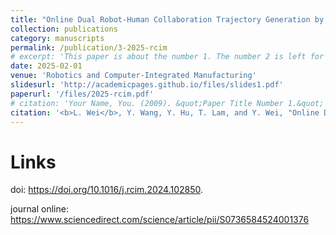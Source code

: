 ```yaml
---
title: "Online Dual Robot-Human Collaboration Trajectory Generation by Convex Optimization"
collection: publications
category: manuscripts
permalink: /publication/3-2025-rcim
# excerpt: 'This paper is about the number 1. The number 2 is left for future work.'
date: 2025-02-01
venue: 'Robotics and Computer-Integrated Manufacturing'
slidesurl: 'http://academicpages.github.io/files/slides1.pdf'
paperurl: '/files/2025-rcim.pdf'
# citation: 'Your Name, You. (2009). &quot;Paper Title Number 1.&quot; <i>Journal 1</i>. 1(1).'
citation: '<b>L. Wei</b>, Y. Wang, Y. Hu, T. Lam, and Y. Wei, "Online Dual Robot-Human Collaboration Trajectory Generation by Convex Optimization", <i>Robotics and Computer-Integrated Manufacturing</i>, vol. 91, no. 102850, Feb. 2025'
---
```


Links
===

doi: https://doi.org/10.1016/j.rcim.2024.102850.

journal online: https://www.sciencedirect.com/science/article/pii/S0736584524001376
